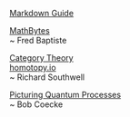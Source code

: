 <link rel="stylesheet" type="text/css" href="{{ site.baseurl }}/styles.css">

[Markdown Guide](https://www.markdownguide.org)  

[MathBytes](https://www.youtube.com/@mathbyteacademy)  
~ Fred Baptiste

[Category Theory](https://www.youtube.com/playlist?list=PLCTMeyjMKRkoS699U0OJ3ymr3r01sI08l)   
[homotopy.io](https://beta.homotopy.io)  
~ Richard Southwell  

[Picturing Quantum Processes](https://www.youtube.com/@OxfordQuantumVideo/search?query=Picturing%20Quantum%20Processes)  
~ Bob Coecke  

